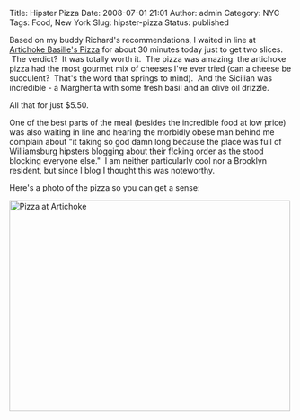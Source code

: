 Title: Hipster Pizza
Date: 2008-07-01 21:01
Author: admin
Category: NYC
Tags: Food, New York
Slug: hipster-pizza
Status: published

Based on my buddy Richard's recommendations, I waited in line at [Artichoke Basille's Pizza](http://nymag.com/restaurants/reviews/underground/45775/) for about 30 minutes today just to get two slices.  The verdict?  It was totally worth it.  The pizza was amazing: the artichoke pizza had the most gourmet mix of cheeses I've ever tried (can a cheese be succulent?  That's the word that springs to mind).  And the Sicilian was incredible - a Margherita with some fresh basil and an olive oil drizzle.

All that for just $5.50.

One of the best parts of the meal (besides the incredible food at low price) was also waiting in line and hearing the morbidly obese man behind me complain about "it taking so god damn long because the place was full of Williamsburg hipsters blogging about their f!cking order as the stood blocking everyone else."  I am neither particularly cool nor a Brooklyn resident, but since I blog I thought this was noteworthy.

Here's a photo of the pizza so you can get a sense:

[<img src="{static}/images/2008/07/photo.jpg" title="Pizza at Artichoke" class="alignnone size-full  aligncenter" width="500" height="375" />]({static}/images/2008/07/photo.jpg)
